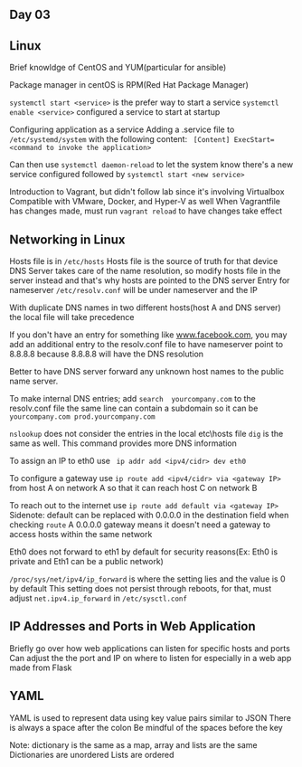 ## Day 03


## Linux

Brief knowldge of CentOS and YUM(particular for ansible)

Package manager in centOS is RPM(Red Hat Package Manager)

```systemctl start <service>``` is the prefer way to start a service
```systemctl enable <service>``` configured a service to start at startup

Configuring application as a service
Adding a .service file to ```/etc/systemd/system``` with the following content:
``` [Content] ExecStart=<command to invoke the application>```

Can then use ```systemctl daemon-reload``` to let the system know there's a new service configured followed by ```systemctl start <new service>```

Introduction to Vagrant, but didn't follow lab since it's involving Virtualbox
Compatible with VMware, Docker, and Hyper-V as well
When Vagrantfile has changes made, must run ```vagrant reload``` to have changes take effect

## Networking in Linux

Hosts file is in ```/etc/hosts```
Hosts file is the source of truth for that device
DNS Server takes care of the name resolution, so modify hosts file in the server instead and that's why hosts are pointed to the DNS server
Entry for nameserver ```/etc/resolv.conf``` will be under nameserver and the IP

With duplicate DNS names in two different hosts(host A and DNS server) the local file will take precedence

If you don't have an entry for something like www.facebook.com, you may add an additional entry to the resolv.conf file to have nameserver point to 8.8.8.8 because 8.8.8.8 will have the DNS resolution

Better to have DNS server forward any unknown host names to the public name server.

To make internal DNS entries; add ```search  yourcompany.com``` to the resolv.conf file the same line can contain a subdomain so it can be ```yourcompany.com prod.yourcompany.com``` 

```nslookup``` does not consider the entries in the local etc\hosts file
```dig``` is the same as well. This command provides more DNS information

To assign an IP to eth0 use ``` ip addr add <ipv4/cidr> dev eth0```

To configure a gateway use ```ip route add <ipv4/cidr> via <gateway IP>``` from host A on network A so that it can reach host C on network B

To reach out to the internet use ```ip route add default via <gateway IP>```
Sidenote: default can be replaced with 0.0.0.0 in the destination field when checking ```route```
A 0.0.0.0 gateway means it doesn't need a gateway to access hosts within the same network

Eth0 does not forward to eth1 by default for security reasons(Ex: Eth0 is private and Eth1 can be a public network)

```/proc/sys/net/ipv4/ip_forward``` is where the setting lies and the value is 0 by default
This setting does not persist through reboots, for that, must adjust ```net.ipv4.ip_forward``` in ```/etc/sysctl.conf```

## IP Addresses and Ports in Web Application
Briefly go over how web applications can listen for specific hosts and ports
Can adjust the the port and IP on where to listen for especially in a web app made from Flask

## YAML
YAML is used to represent data using key value pairs similar to JSON
There is always a space after the colon
Be mindful of the spaces before the key

Note: dictionary is the same as a map, array and lists are the same
Dictionaries are unordered
Lists are ordered



